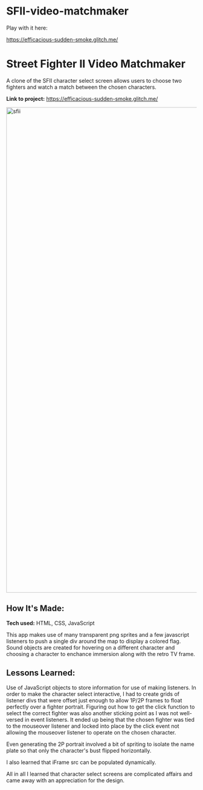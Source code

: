 # SFII-video-matchmaker

Play with it here:

https://efficacious-sudden-smoke.glitch.me/

# Street Fighter II Video Matchmaker
A clone of the SFII character select screen allows users to choose two fighters and watch a match between the chosen characters.

**Link to project:** https://efficacious-sudden-smoke.glitch.me/

<img width="1287" alt="sfii" src="https://user-images.githubusercontent.com/5935095/167144136-9a018337-9689-4f96-bc9c-d6b80ff5baec.png">

## How It's Made:

**Tech used:** HTML, CSS, JavaScript

This app makes use of many transparent png sprites and a few javascript listeners to push a single div around the map to display a colored flag.  Sound objects are created for hovering on a different character and choosing a character to enchance immersion along with the retro TV frame.

## Lessons Learned:

Use of JavaScript objects to store information for use of making listeners.  In order to make the character select interactive, I had to create grids of listener divs that were offset just enough to allow 1P/2P frames to float perfectly over a fighter portrait.  Figuring out how to get the click function to select the correct fighter was also another sticking point as I was not well-versed in event listeners.  It ended up being that the chosen fighter was tied to the mouseover listener and locked into place by the click event not allowing the mouseover listener to operate on the chosen character.

Even generating the 2P portrait involved a bit of spriting to isolate the name plate so that only the character's bust flipped horizontally.

I also learned that iFrame src can be populated dynamically.

All in all I learned that character select screens are complicated affairs and came away with an appreciation for the design.
